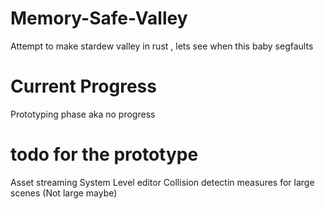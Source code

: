 # Memory-Safe-Valley
Attempt to make stardew valley in rust , lets see when this baby segfaults 

# Current Progress
Prototyping phase aka no progress 

# todo for the prototype 
Asset streaming System 
Level editor 
Collision detectin measures for large scenes (Not large maybe)

